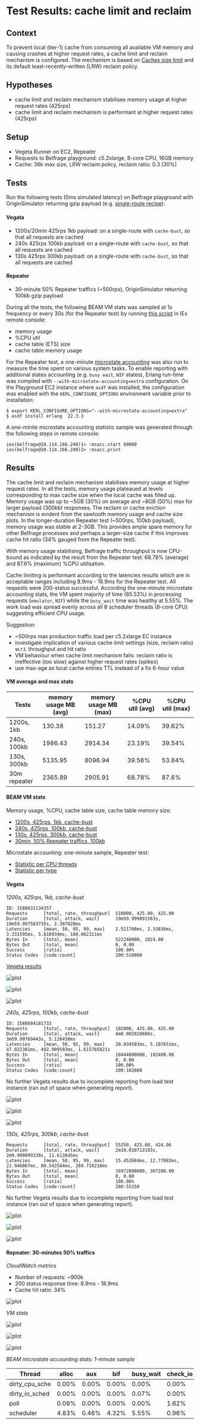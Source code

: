 # Test Results: cache limit and reclaim

## Context

To prevent local (tier-1) cache from consuming all available VM memory and causing crashes at higher request rates, a cache limit and reclaim mechanism is configured. The mechanism is based on [Cachex size limit](https://hexdocs.pm/cachex/cache-limits.html) and its default least-recently-written (LRW) reclaim policy.

## Hypotheses

- cache limit and reclaim mechanism stabilises memory usage at higher request rates (425rps)
- cache limit and reclaim mechanism is performant at higher request rates (425rps)

## Setup
- Vegeta Runner on EC2, Repeater
- Requests to Belfrage playground: c5.2xlarge, 8-core CPU, 16GB memory
- Cache: 36k max size, LRW reclaim policy, reclaim ratio: 0.3 (30%)

## Tests

Run the following tests (0ms simulated latency) on Belfrage playground with OriginSimulator returning gzip payload (e.g. [single-route recipe](data/2020-05-05/recipe.json)):

#### Vegata

- 1200s/20min 425rps 1kb payload: on a single-route with `cache-bust`, so that all requests are cached
- 240s 425rps 100kb payload: on a single-route with `cache-bust`, so that all requests are cached
- 130s 425rps 300kb payload: on a single-route with `cache-bust`, so that all requests are cached

#### Repeater

- 30-minute 50% Repeater traffics (~500rps), OriginSimulator returning 100kb gzip payload

During all the tests, the following BEAM VM stats was sampled at 1s frequency or every 30s (for the Repeater test) by running [this script](https://gist.github.com/boonious/d1b7a8c03dfb255c879a2ee9215d0ad5) in IEx remote console:

- memory usage
- %CPU util
- cache table (ETS) size
- cache table memory usage

For the Repeater test, a one-minute [microstate accounting](https://erlang.org/doc/man/msacc.html) was also run to measure the time spent on various system tasks. To enable reporting with additional states accounting (e.g. `busy wait`, `NIF` states), Erlang run-time was compiled with `--with-microstate-accounting=extra` configuration. On the Playground EC2 instance where `asdf` was installed, the configuration was enabled with the `KERL_CONFIGURE_OPTIONS` environment variable prior to installation: 

```
$ export KERL_CONFIGURE_OPTIONS="--with-microstate-accounting=extra"
$ asdf install erlang  22.3.3
```

A one-minite microstate accounting statistic sample was generated through the following steps in remote console:

```
iex(belfrage@10.114.166.240)1> :msacc.start 60000
iex(belfrage@10.114.166.240)2> :msacc.print
```

## Results

The cache limit and reclaim mechanism stabilises memory usage at higher request rates. In all the tests, memory usage plateaued at levels corresponding to max cache size when the local cache was filled up. Memory usage was up to ~5GB (30%) on average and ~8GB (50%) max for larger payload (300kb) responses. The reclaim or cache eviction mechanism is evident from the sawtooth memory usage and cache size plots. In the longer-duration Repeater test (~500rps, 100kb payload), memory usage was stable at 2-3GB. This provides ample spare memory for other Belfrage processes and perhaps a larger-size cache if this improves cache hit ratio (34% gauged from the Repeater test).

With memory usage stabilising, Belfrage traffic throughput is now CPU-bound as indicated by the result from the Repeater test: 68.78% (average) and 87.6% (maximum) %CPU utilisation.

Cache limiting is performant according to the latencies results which are in acceptable ranges including 8.9ms - 18.9ms for the Repeater test. All requests were 200-status successful. According the one-minute microstate accounting stats, the VM spent majority of time (65.53%) in processing requests (`emulator`, `NIF`) while the `busy_wait` time was healthy at 5.55%. The work load was spread evenly across all 8 scheduler threads (8-core CPU) suggesting efficient CPU usage.

Suggestion: 

- ~500rps max production traffic load per c5.2xlarge EC instance
- investigate implication of various cache limit settings (size, reclaim ratio) w.r.t. throughput and hit ratio
- VM behaviour when cache limit mechanism fails: reclaim ratio is ineffective (too slow) against higher request rates (spikes)
- use max-age as local cache entries TTL instead of a fix 6-hour value

#### VM average and max stats

| Tests | memory usage MB (avg) | memory usage MB (max) | %CPU util (avg) | %CPU util (max) |
|-------|--------------------|--------------------|-----------------|-----------------|
| 1200s, 1kb | 130.38 | 151.27 | 14.09% | 39.62% |
| 240s, 100kb | 1986.43 | 2914.34 | 23.19% | 39.54% |
| 130s, 300kb | 5135.95 | 8096.94 | 39.56% | 53.84% |
| 30m repeater | 2365.89 | 2905.91 | 68.78% | 87.6% |

#### BEAM VM stats

Memory usage, %CPU, cache table size, cache table memory size:

- [1200s, 425rps, 1kb, cache-bust](data/2020-05-05/1200s_425rps_1kb_stats.csv)
- [240s, 425rps, 100kb, cache-bust](data/2020-05-05/240s_425rps_100kb_stats.csv)
- [130s, 425rps, 300kb, cache-bust](data/2020-05-05/1200s_425rps_1kb_stats.csv)
- [30min, 50% Repeater traffics, 100kb](data/2020-05-05/30min_50percent_repeater_100kb_stats.csv)

Microstate accounting: one-minute sample, Repeater test:

- [Statistic per CPU threads](data/2020-05-05/30min_50percent_repeater_100kb_msacc_threads.csv)
- [Statistic per type](data/2020-05-05/30min_50percent_repeater_100kb_msacc_type.csv.csv)

#### Vegeta

*1200s, 425rps, 1kb, cache-bust*

```
ID: 1588631134357
Requests      [total, rate, throughput]  510000, 425.00, 425.00
Duration      [total, attack, wait]      19m59.999891563s, 19m59.997583735s, 2.307828ms
Latencies     [mean, 50, 95, 99, max]    2.521708ms, 2.33836ms, 3.331595ms, 5.818934ms, 188.062311ms
Bytes In      [total, mean]              522240000, 1024.00
Bytes Out     [total, mean]              0, 0.00
Success       [ratio]                    100.00%
Status Codes  [code:count]               200:510000  
```

[Vegeta results](https://broxy.tools.bbc.co.uk/belfrage-loadtest-results/vegeta-1200s-425rps-1588631134357)

![plot](img/2020-05-05/1200s_425rps_1kb_mem.png)

![plot](img/2020-05-05/1200s_425rps_1kb_cpu.png)

![plot](img/2020-05-05/1200s_425rps_1kb_cache_size.png)

*240s, 425rps, 100kb, cache-bust*

```
ID: 1588684181733
Requests      [total, rate, throughput]  102000, 425.00, 425.00
Duration      [total, attack, wait]      4m0.002820888s, 3m59.99769443s, 5.126458ms
Latencies     [mean, 50, 95, 99, max]    20.034503ms, 5.107651ms, 47.022381ms, 492.909593ms, 1.615765821s
Bytes In      [total, mean]              10444800000, 102400.00
Bytes Out     [total, mean]              0, 0.00
Success       [ratio]                    100.00%
Status Codes  [code:count]               200:102000
```

No further Vegeta results due to incomplete reporting from load test instance (ran out of space when generating report).

![plot](img/2020-05-05/240s_425rps_100kb_mem.png)

![plot](img/2020-05-05/240s_425rps_100kb_cpu.png)

![plot](img/2020-05-05/240s_425rps_100kb_cache_size.png)

*130s, 425rps, 300kb, cache-bust*

```
Requests      [total, rate, throughput]  55250, 425.00, 424.96
Duration      [total, attack, wait]      2m10.010713183s, 2m9.999099338s, 11.613845ms
Latencies     [mean, 50, 95, 99, max]    15.452684ms, 12.77082ms, 22.946067ms, 80.542584ms, 260.710218ms
Bytes In      [total, mean]              16972800000, 307200.00
Bytes Out     [total, mean]              0, 0.00
Success       [ratio]                    100.00%
Status Codes  [code:count]               200:55250  
```

No further Vegeta results due to incomplete reporting from load test instance (ran out of space when generating report).

![plot](img/2020-05-05/130s_425rps_300kb_mem.png)

![plot](img/2020-05-05/130s_425rps_300kb_cpu.png)

![plot](img/2020-05-05/130s_425rps_300kb_cache_size.png)

#### Repeater: 30-minutes 50% traffics

*CloudWatch metrics*

- Number of requests: ~900k
- 200 status response time: 8.9ms - 18.9ms
- Cache hit ratio: 34%

![plot](img/2020-05-05/30min_50percent_repeater_100kb_stats.png)

*VM stats*

![plot](img/2020-05-05/30min_50percent_repeater_100kb_mem.png)

![plot](img/2020-05-05/30min_50percent_repeater_100kb_cpu.png)

![plot](img/2020-05-05/30min_50percent_repeater_100kb_cache_size.png)

*BEAM microstate accounting stats: 1-minute sample*

|     Thread     | alloc |  aux  |  bif  | busy_wait | check_io | emulator | ets | gc | gc_full | nif | other | port | send | sleep | timers |
|----------------|-------|-------|-------|-----------|----------|----------|-----|----|---------|-----|-------|------|------|-------|--------|
| dirty_cpu_sche | 0.00% | 0.00% | 0.00% | 0.00% | 0.00% | 0.00% | 0.00% | 0.00% | 0.00% | 0.00% | 0.00% | 0.00% | 0.00% | 100.00% | 0.00% |
| dirty_io_sched | 0.00% | 0.00% | 0.00% | 0.07% | 0.00% | 0.00% | 0.00% | 0.00% | 0.00% | 0.00% | 0.00% | 0.00% | 0.00% | 99.92% | 0.00% |
| poll | 0.09% | 0.00% | 0.00% | 0.00% | 1.62% | 0.00% | 0.00% | 0.00% | 0.00% | 0.00% | 0.00% | 0.00% | 0.00% | 98.29% | 0.00% |
| scheduler | 4.83% | 0.46% | 4.32% | 5.55% | 0.96% | 13.79% | 2.53% | 4.24% | 0.61% | 51.74% | 0.87% | 2.18% | 1.04% | 6.83% | 0.03% |